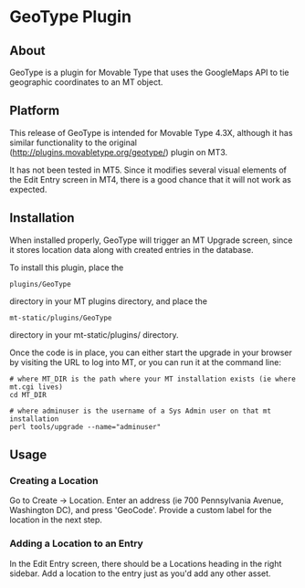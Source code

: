 # GeoType Plugin

## About
GeoType is a plugin for Movable Type that uses the GoogleMaps API to tie geographic coordinates to an MT object.

## Platform
This release of GeoType is intended for Movable Type 4.3X, although it has similar functionality to the original (http://plugins.movabletype.org/geotype/) plugin on MT3.  

It has not been tested in MT5. Since it modifies several visual elements of the Edit Entry screen in MT4, there is a good chance that it will not work as expected.

## Installation
When installed properly, GeoType will trigger an MT Upgrade screen, since it stores location data along with created entries in the database.

To install this plugin, place the

	plugins/GeoType

directory in your MT plugins directory, and place the

    mt-static/plugins/GeoType

directory in your mt-static/plugins/ directory.

Once the code is in place, you can either start the upgrade in your browser by visiting the URL to log into MT, or you can run it at the command line:

    # where MT_DIR is the path where your MT installation exists (ie where mt.cgi lives)
    cd MT_DIR 
  
    # where adminuser is the username of a Sys Admin user on that mt installation
    perl tools/upgrade --name="adminuser"


## Usage

### Creating a Location
Go to Create -> Location.  Enter an address (ie 700 Pennsylvania Avenue, Washington DC), and press 'GeoCode'.  Provide a custom label for the location in the next step.

### Adding a Location to an Entry
In the Edit Entry screen, there should be a Locations heading in the right sidebar.  Add a location to the entry just as you'd add any other asset.

